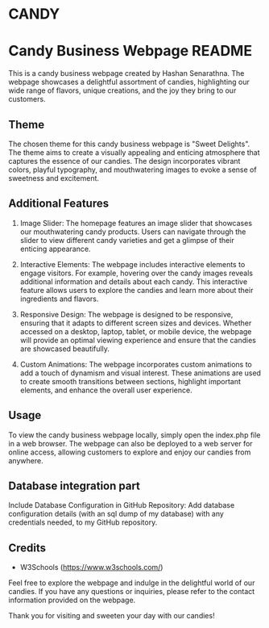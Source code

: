 # CANDY
# Candy Business Webpage README

This is a candy business webpage created by Hashan Senarathna. The webpage showcases a delightful assortment of candies, highlighting our wide range of flavors, unique creations, and the joy they bring to our customers.

## Theme

The chosen theme for this candy business webpage is "Sweet Delights". The theme aims to create a visually appealing and enticing atmosphere that captures the essence of our candies. The design incorporates vibrant colors, playful typography, and mouthwatering images to evoke a sense of sweetness and excitement.

## Additional Features

1. Image Slider: The homepage features an image slider that showcases our mouthwatering candy products. Users can navigate through the slider to view different candy varieties and get a glimpse of their enticing appearance.

2. Interactive Elements: The webpage includes interactive elements to engage visitors. For example, hovering over the candy images reveals additional information and details about each candy. This interactive feature allows users to explore the candies and learn more about their ingredients and flavors.

3. Responsive Design: The webpage is designed to be responsive, ensuring that it adapts to different screen sizes and devices. Whether accessed on a desktop, laptop, tablet, or mobile device, the webpage will provide an optimal viewing experience and ensure that the candies are showcased beautifully.

4. Custom Animations: The webpage incorporates custom animations to add a touch of dynamism and visual interest. These animations are used to create smooth transitions between sections, highlight important elements, and enhance the overall user experience.

## Usage

To view the candy business webpage locally, simply open the index.php file in a web browser. The webpage can also be deployed to a web server for online access, allowing customers to explore and enjoy our candies from anywhere.

## Database integration part

Include Database Configuration in GitHub Repository: Add database configuration details (with an sql dump of my database) with any credentials needed, to my GitHub repository.

## Credits

- W3Schools (https://www.w3schools.com/)

Feel free to explore the webpage and indulge in the delightful world of our candies. If you have any questions or inquiries, please refer to the contact information provided on the webpage.

Thank you for visiting and sweeten your day with our candies!
